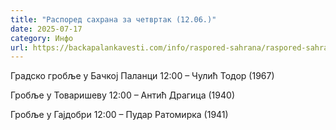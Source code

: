 ```yaml
---
title: "Распоред сахрана за четвртак (12.06.)"
date: 2025-07-17
category: Инфо
url: https://backapalankavesti.com/info/raspored-sahrana/raspored-sahrana-za-cetvrtak-12-06/
---
```


Градско гробље у Бачкој Паланци
12:00 – Чулић Тодор (1967)

Гробље у Товаришеву
12:00 – Антић Драгица (1940)

Гробље у Гајдобри
12:00 – Пудар Ратомирка (1941)
